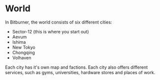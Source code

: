# World

In Bitburner, the world consists of six different cities:

- Sector-12 (this is where you start out)
- Aevum
- Ishima
- New Tokyo
- Chongqing
- Volhaven

Each city has it's own map and factions. Each city also
offers different services, such as gyms, universities, hardware
stores and places of work.
